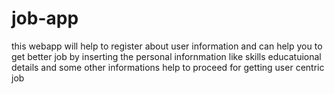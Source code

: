 # job-app
 this webapp will help to register about user information and can help you to get better job by inserting the personal infornmation like skills educatuional details and some other informations help to proceed for getting user centric job 
